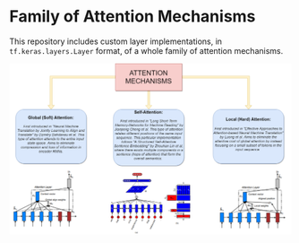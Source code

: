 # Family of Attention Mechanisms
This repository includes custom layer implementations, in ```tf.keras.layers.Layer``` format, of a whole family of attention mechanisms.

![Attention Mechanisms Introduction](assets/attention_mechanisms_introduction.png)
